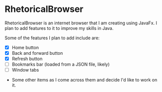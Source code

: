 RhetoricalBrowser
=====

RhetoricalBrowser is an internet browser that I am creating using JavaFx. I plan to add features to it to improve my skills in Java.

Some of the features I plan to add include are:
* [x] Home button
* [x] Back and forward button
* [x] Refresh button
* [ ] Bookmarks bar (loaded from a JSON file, likely)
* [ ] Window tabs
* Some other items as I come across them and decide I'd like to work on it.
